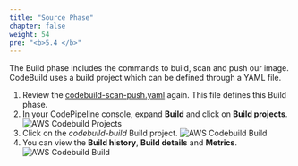 ```yaml
---
title: "Source Phase"
chapter: false
weight: 54
pre: "<b>5.4 </b>"
---
```


The Build phase includes the commands to build, scan and push our image. CodeBuild uses a build project which can be defined through a YAML file. 

1. Review the [codebuild-scan-push.yaml](https://github.com/jefferyfry/aws-immersion-day-with-lacework-code/blob/master/app/codebuild-scan-push.yaml) again. This file defines this Build phase.
2. In your CodePipeline console, expand **Build** and click on **Build projects**.
![AWS Codebuild Projects](/images/aws-codebuild-projects.png)
3. Click on the _codebuild-build_ Build project.
![AWS Codebuild Build](/images/aws-codebuild-build.png)
4. You can view the **Build history**, **Build details** and **Metrics**.
![AWS Codebuild Build](/images/aws-codebuild-metrics.png)
